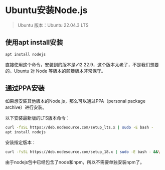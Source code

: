# Ubuntu安装Node.js

> Ubuntu 版本：Ubuntu 22.04.3 LTS

## 使用apt install安装

```sh
apt install nodejs
```

直接使用这个命令，安装到的版本是v12.22.9，这个版本太老了，不是我们想要的。Ubuntu 对 Node 等版本的颠簸版本非常保守。

## 通过PPA安装

如果想安装其他版本的Node.js，那么可以通过PPA（personal package archive）进行安装。

以下安装最新版的LTS版本命令：

```bash
curl -fsSL https://deb.nodesource.com/setup_lts.x | sudo -E bash -
apt install nodejs
```

安装指定版本：

```sh
curl -fsSL https://deb.nodesource.com/setup_18.x | sudo -E bash - &&\
```

由于nodejs包中已经包含了node和npm，所以不需要单独安装npm了。